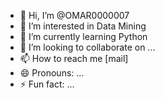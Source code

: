 - 👋 Hi, I’m @OMAR0000007
- 👀 I’m interested in Data Mining
- 🌱 I’m currently learning Python
- 💞️ I’m looking to collaborate on ...
- 📫 How to reach me [mail]
- 😄 Pronouns: ...
- ⚡ Fun fact: ...

<!---
OMAR0000007/OMAR0000007 is a ✨ special ✨ repository because its `README.md` (this file) appears on your GitHub profile.
You can click the Preview link to take a look at your changes.
--->
